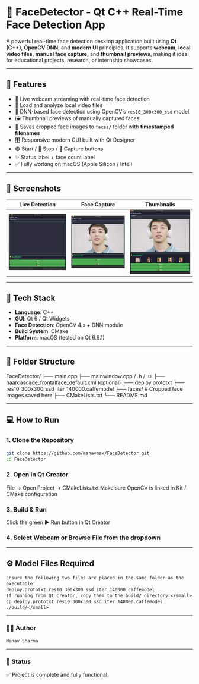 # 🧠 FaceDetector - Qt C++ Real-Time Face Detection App

A powerful real-time face detection desktop application built using **Qt (C++)**, **OpenCV DNN**, and **modern UI** principles. It supports **webcam**, **local video files**, **manual face capture**, and **thumbnail previews**, making it ideal for educational projects, research, or internship showcases.

---

## 🚀 Features

- 🎥 Live webcam streaming with real-time face detection
- 📁 Load and analyze local video files
- 🤖 DNN-based face detection using OpenCV’s `res10_300x300_ssd` model
- 🖼️ Thumbnail previews of manually captured faces
- 💾 Saves cropped face images to `faces/` folder with **timestamped filenames**
- 🎛️ Responsive modern GUI built with Qt Designer
- 🟢 Start / 🔴 Stop / 📸 Capture buttons
- ✨ Status label + face count label
- ✅ Fully working on macOS (Apple Silicon / Intel)

---

## 📸 Screenshots

| Live Detection | Face Capture | Thumbnails |
|----------------|--------------|------------|
| ![Live](Screenshot/live.png) | ![Capture](Screenshot/capture.png) | ![Thumbs](Screenshot/thumb.png) |

---

## 🧰 Tech Stack

- **Language**: C++
- **GUI**: Qt 6 / Qt Widgets
- **Face Detection**: OpenCV 4.x + DNN module
- **Build System**: CMake
- **Platform**: macOS (tested on Qt 6.9.1)

---

## 📂 Folder Structure

FaceDetector/
├── main.cpp
├── mainwindow.cpp / .h / .ui
├── haarcascade_frontalface_default.xml (optional)
├── deploy.prototxt
├── res10_300x300_ssd_iter_140000.caffemodel
├── faces/ # Cropped face images saved here
├── CMakeLists.txt
└── README.md

---

## 💻 How to Run

### 1. Clone the Repository

```bash
git clone https://github.com/manavmax/FaceDetector.git
cd FaceDetector
```
### 2. Open in Qt Creator
File → Open Project → CMakeLists.txt
Make sure OpenCV is linked in Kit / CMake configuration

### 3. Build & Run
Click the green ▶️ Run button in Qt Creator

### 4. Select Webcam or Browse File from the dropdown
---
## ⚙️ Model Files Required

    Ensure the following two files are placed in the same folder as the executable: 
    deploy.prototxt res10_300x300_ssd_iter_140000.caffemodel
    If running from Qt Creator, copy them to the build/ directory:</small>
    cp deploy.prototxt res10_300x300_ssd_iter_140000.caffemodel ./build/</small>
---
### 🙋‍♂️ Author
    Manav Sharma
---
### 🏁 Status
✅ Project is complete and fully functional.


